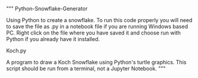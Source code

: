 """
Python-Snowflake-Generator

Using Python to create a snowflake.
To run this code properly you will need to save the file as .py in a notebook file if you are running Windows based PC.
Right click on the file where you have saved it and choose run with Python if you already have it installed.

Koch.py

A program to draw a Koch Snowflake using Python's turtle graphics.
This script should be run from a terminal, not a Jupyter Notebook.
"""
